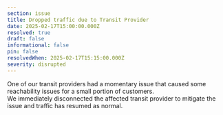```yaml
---
section: issue
title: Dropped traffic due to Transit Provider
date: 2025-02-17T15:00:00.000Z
resolved: true
draft: false
informational: false
pin: false
resolvedWhen: 2025-02-17T15:15:00.000Z
severity: disrupted
---
```

One of our transit providers had a momentary issue that caused some reachability issues for a small portion of customers.\
We immediately disconnected the affected transit provider to mitigate the issue and traffic has resumed as normal.
